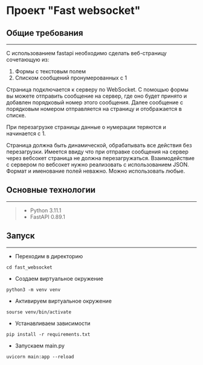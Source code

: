 Проект "Fast websocket"
===========================


Общие требования
----------------
---

С использованием fastapi необходимо сделать веб-страницу сочетающую из:

1. Формы с текстовым полем
2. Списком сообщений пронумерованных с 1

Страница подключается к серверу по WebSocket.
С помощью формы вы можете отправить сообщение на сервер, где оно будет принято
и добавлен порядковый номер этого сообщения.
Далее сообщение с порядковым номером отправляется на страницу и отображается в
списке.

При перезагрузке страницы данные о нумерации теряются и начинается с 1.

Страница должна быть динамической, обрабатывать все действия без перезагрузки.
Имеется ввиду что при отправке сообщения на сервер через вебсокет страница не
должна перезагружаться. Взаимодействие с сервером по вебсокет нужно реализовать
с использованием JSON. Формат и именование полей неважно. Можно использовать
любые.

Основные технологии
-------------------
---

> * Python 3.11.1
> * FastAPI 0.89.1

Запуск
------------------
---

* Переходим в директорию

```
cd fast_websocket
```

* Создаем виртуальное окружение

```
python3 -m venv venv
```

* Активируем виртуальное окружение

```
sourse venv/bin/activate
```

* Устанавливаем зависимости

```
pip install -r requirements.txt
```

* Запускаем main.py

```
uvicorn main:app --reload
```
